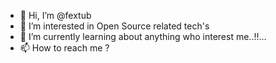 - 👋 Hi, I’m @fextub
- 👀 I’m interested in Open Source related tech's
- 🌱 I’m currently learning about anything who interest me..!!...
- 📫 How to reach me ? 

<!---
fextub/fextub is a ✨ special ✨ repository because its `README.md` (this file) appears on your GitHub profile.
You can click the Preview link to take a look at your changes.
--->
